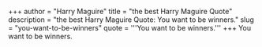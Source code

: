 +++
author = "Harry Maguire"
title = "the best Harry Maguire Quote"
description = "the best Harry Maguire Quote: You want to be winners."
slug = "you-want-to-be-winners"
quote = '''You want to be winners.'''
+++
You want to be winners.
